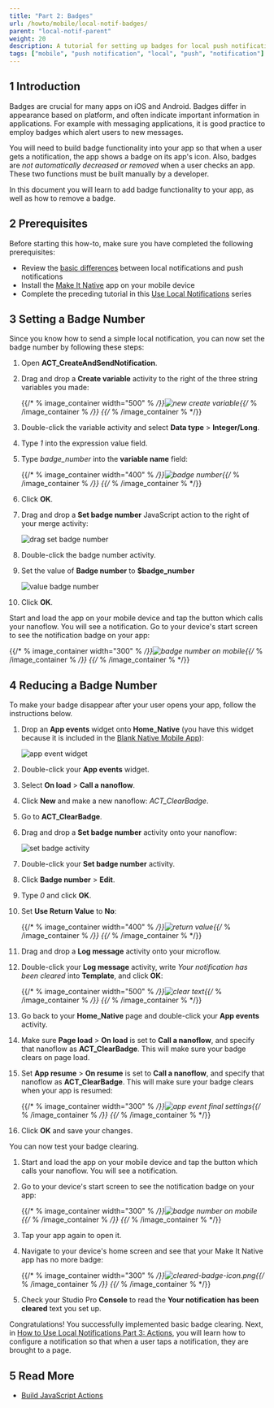```yaml
---
title: "Part 2: Badges"
url: /howto/mobile/local-notif-badges/
parent: "local-notif-parent"
weight: 20
description: A tutorial for setting up badges for local push notifications.
tags: ["mobile", "push notification", "local", "push", "notification"]
---
```


## 1 Introduction

Badges are crucial for many apps on iOS and Android. Badges differ in appearance based on platform, and often indicate important information in applications. For example with messaging applications, it is good practice to employ badges which alert users to new messages.

You will need to build badge functionality into your app so that when a user gets a notification, the app shows a badge on its app's icon. Also, badges are *not automatically decreased or removed* when a user checks an app. These two functions must be built manually by a developer. 

In this document you will learn to add badge functionality to your app, as well as how to remove a badge.

## 2 Prerequisites 

Before starting this how-to, make sure you have completed the following prerequisites:

* Review the [basic differences](https://developer.apple.com/library/archive/documentation/NetworkingInternet/Conceptual/RemoteNotificationsPG/) between local notifications and push notifications
* Install the [Make It Native](/refguide/getting-the-make-it-native-app) app on your mobile device
* Complete the preceding tutorial in this [Use Local Notifications](local-notif-parent) series

## 3 Setting a Badge Number

Since you know how to send a simple local notification, you can now set the badge number by following these steps:

1. Open **ACT_CreateAndSendNotification**.
2.  Drag and drop a **Create variable** activity to the right of the three string variables you made:

	{{/* % image_container width="500" % */}}![new create variable](/attachments/howto/mobile/native-mobile/implementation/notifications/local-notif-parent/local-notif-badges/new-variable-badge.png){{/* % /image_container % */}}
{{/* % /image_container % */}}
3. Double-click the variable activity and select **Data type** > **Integer/Long**.
4. Type *1* into the expression value field. 
5.  Type *badge_number* into the **variable name** field:

	{{/* % image_container width="400" % */}}![badge number](/attachments/howto/mobile/native-mobile/implementation/notifications/local-notif-parent/local-notif-badges/badge-1.png){{/* % /image_container % */}}
{{/* % /image_container % */}}
6. Click **OK**.
7.  Drag and drop a **Set badge number** JavaScript action to the right of your merge activity:

	![drag set badge number](/attachments/howto/mobile/native-mobile/implementation/notifications/local-notif-parent/local-notif-badges/set-badge-act.png)

8. Double-click the badge number activity.
9.  Set the value of **Badge number** to **$badge_number**

	![value badge number](/attachments/howto/mobile/native-mobile/implementation/notifications/local-notif-parent/local-notif-badges/badge-input.png)

10. Click **OK**.

Start and load the app on your mobile device and tap the button which calls your nanoflow. You will see a notification. Go to your device's start screen to see the notification badge on your app:

{{/* % image_container width="300" % */}}![badge number on mobile](/attachments/howto/mobile/native-mobile/implementation/notifications/local-notif-parent/local-notif-badges/badge-mobile.png){{/* % /image_container % */}}
{{/* % /image_container % */}}
## 4 Reducing a Badge Number

To make your badge disappear after your user opens your app, follow the instructions below.

1. Drop an **App events** widget onto **Home_Native** (you have this widget because it is included in the [Blank Native Mobile App](https://marketplace.mendix.com/link/component/109511/)):

	![app event widget](/attachments/howto/mobile/native-mobile/implementation/notifications/local-notif-parent/local-notif-badges/app-events.png)

2. Double-click your **App events** widget.
3. Select **On load** > **Call a nanoflow**.
4. Click **New** and make a new nanoflow: *ACT_ClearBadge*.
5. Go to **ACT_ClearBadge**.
6. Drag and drop a **Set badge number** activity onto your nanoflow:

	![set badge activity](/attachments/howto/mobile/native-mobile/implementation/notifications/local-notif-parent/local-notif-badges/clear-set-badge.png)

7. Double-click your **Set badge number** activity.
8. Click **Badge number** > **Edit**.
9. Type *0* and click **OK**.
10. Set **Use Return Value** to **No**:

	{{/* % image_container width="400" % */}}![return value](/attachments/howto/mobile/native-mobile/implementation/notifications/local-notif-parent/local-notif-badges/clear-badge-settings.png){{/* % /image_container % */}}
{{/* % /image_container % */}}
11. Drag and drop a **Log message** activity onto your microflow.
12. Double-click your **Log message** activity, write *Your notification has been cleared* into **Template**, and click **OK**:

	{{/* % image_container width="500" % */}}![clear text](/attachments/howto/mobile/native-mobile/implementation/notifications/local-notif-parent/local-notif-badges/clear-text-log.png){{/* % /image_container % */}}
{{/* % /image_container % */}}
13. Go back to your **Home_Native** page and double-click your **App events** activity.
14. Make sure **Page load** > **On load** is set to **Call a nanoflow**, and specify that nanoflow as **ACT_ClearBadge**. This will make sure your badge clears on page load.
15. Set **App resume** > **On resume** is set to **Call a nanoflow**, and specify that nanoflow as **ACT_ClearBadge**. This will make sure your badge clears when your app is resumed:

	{{/* % image_container width="300" % */}}![app event final settings](/attachments/howto/mobile/native-mobile/implementation/notifications/local-notif-parent/local-notif-badges/app-event-final-settings.png){{/* % /image_container % */}}
{{/* % /image_container % */}}
16. Click **OK** and save your changes.

You can now test your badge clearing.

1. Start and load the app on your mobile device and tap the button which calls your nanoflow. You will see a notification. 
2. Go to your device's start screen to see the notification badge on your app:

	{{/* % image_container width="300" % */}}![badge number on mobile](/attachments/howto/mobile/native-mobile/implementation/notifications/local-notif-parent/local-notif-badges/badge-mobile.png){{/* % /image_container % */}}
{{/* % /image_container % */}}
3. Tap your app again to open it.
4. Navigate to your device's home screen and see that your Make It Native app has no more badge:

	{{/* % image_container width="300" % */}}![cleared-badge-icon.png](/attachments/howto/mobile/native-mobile/implementation/notifications/local-notif-parent/local-notif-badges/cleared-badge-icon.png){{/* % /image_container % */}}
{{/* % /image_container % */}}
5. Check your Studio Pro **Console** to read the **Your notification has been cleared** text you set up.

Congratulations! You successfully implemented basic badge clearing. Next, in [How to Use Local Notifications Part 3: Actions](local-notif-action), you will learn how to configure a notification so that when a user taps a notification, they are brought to a page.

## 5 Read More

* [Build JavaScript Actions](/howto/extensibility/build-javascript-actions)